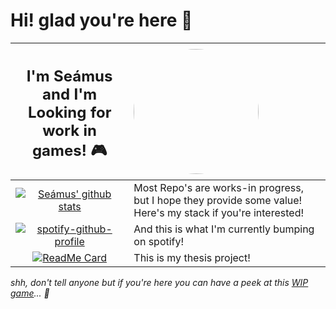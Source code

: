 # Hi! glad you're here 👋


| <H2>I'm Seámus and I'm Looking for work in games! 🎮</H2>   | <img src="https://lil-delta.dev/img/P1030789-2.5fda8b37.jpg" width="200" height="200" style="border-radius:50%" /> |
| :-----------: | :----------- |
|[![Seámus' github stats](https://github-readme-stats.vercel.app/api/top-langs/?username=LittleDeltaPlus&layout=compact&hide=html&theme=dracula)](https://github.com/anuraghazra/github-readme-stats)     | Most Repo's are works-in progress, but I hope they provide some value! Here's my stack if you're interested!    |
| [![spotify-github-profile](https://spotify-github-profile.vercel.app/api/view?uid=seamus.d&cover_image=false&theme=default)](https://github.com/kittinan/spotify-github-profile)   | And this is what I'm currently bumping on spotify!        |
|[![ReadMe Card](https://github-readme-stats.vercel.app/api/pin/?username=LittleDeltaPlus&repo=StickyCEF)](https://github.com/LittleDeltaPlus/StickyCEF)| This is my thesis project! |

_shh, don't tell anyone but if you're here you can have a peek at this [WIP game](https://lil-delta.dev/NoBonesGame)... 👀_



<!--
**LittleDeltaPlus/LittleDeltaPlus** is a ✨ _special_ ✨ repository because its `README.md` (this file) appears on your GitHub profile.

Here are some ideas to get you started:

- 🔭 I’m currently working on ...
- 🌱 I’m currently learning ...
- 👯 I’m looking to collaborate on ...
- 🤔 I’m looking for help with ...
- 💬 Ask me about ...
- 📫 How to reach me: ...
- 😄 Pronouns: ...
- ⚡ Fun fact: ...
-->
